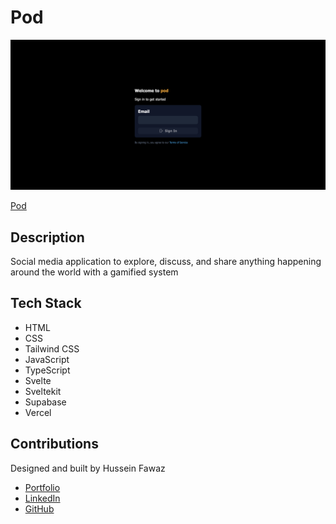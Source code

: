 # Pod

![Pod](src/lib/images/pod-preview.png)

[Pod](https://pod-v1.vercel.app/)

## Description
Social media application to explore, discuss, and share anything happening around the world with a gamified system

## Tech Stack
- HTML
- CSS
- Tailwind CSS
- JavaScript
- TypeScript
- Svelte
- Sveltekit
- Supabase
- Vercel

## Contributions
Designed and built by Hussein Fawaz
- [Portfolio](https://www.husseinfawaz.ca)
- [LinkedIn](https://www.linkedin.com/in/hsnfwz)
- [GitHub](https://www.github.com/hsnfwz)
